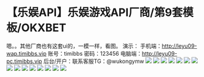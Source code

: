 # 【乐娱API】乐娱游戏API厂商/第9套模板/OKXBET

嗯。。其他厂商也有这套ui的，一模一样，看图。
演示：
手机端：http://leyu09-wap.timibbs.vip
账号：timibbs
密码：123456
电脑端：http://leyu09-pc.timibbs.vip
后台/开户：联系客服TG：@wukongymw
[![](https://wukongymw.com/wp-content/uploads/2023/01/1672937027-3829ecfe67a6d44.png)](https://wukongymw.com/wp-content/uploads/2023/01/1672937027-3829ecfe67a6d44.png)
[![](https://wukongymw.com/wp-content/uploads/2023/01/1672937030-cc603dba75f08fe.png)](https://wukongymw.com/wp-content/uploads/2023/01/1672937030-cc603dba75f08fe.png)
[![](https://wukongymw.com/wp-content/uploads/2023/01/1672937035-df7c8330760b2aa.png)](https://wukongymw.com/wp-content/uploads/2023/01/1672937035-df7c8330760b2aa.png)
[![](https://wukongymw.com/wp-content/uploads/2023/01/1672937041-0a446c9e0462338.png)](https://wukongymw.com/wp-content/uploads/2023/01/1672937041-0a446c9e0462338.png)
[![](https://wukongymw.com/wp-content/uploads/2023/01/1672937043-ee468b9acd5c22c.png)](https://wukongymw.com/wp-content/uploads/2023/01/1672937043-ee468b9acd5c22c.png)
[![](https://wukongymw.com/wp-content/uploads/2023/01/1672937046-14d0c716f8c025d.png)](https://wukongymw.com/wp-content/uploads/2023/01/1672937046-14d0c716f8c025d.png)
[![](https://wukongymw.com/wp-content/uploads/2023/01/1672937048-bf0349b1d41196c.png)](https://wukongymw.com/wp-content/uploads/2023/01/1672937048-bf0349b1d41196c.png)
[![](https://wukongymw.com/wp-content/uploads/2023/01/1672937019-c6eb6bdda63c4b1.jpg)](https://wukongymw.com/wp-content/uploads/2023/01/1672937019-c6eb6bdda63c4b1.jpg)
[![](https://wukongymw.com/wp-content/uploads/2023/01/1672937052-55504c6f07bd0eb.png)](https://wukongymw.com/wp-content/uploads/2023/01/1672937052-55504c6f07bd0eb.png)
[![](https://wukongymw.com/wp-content/uploads/2023/01/1672937054-c5780c9ce782f5a.png)](https://wukongymw.com/wp-content/uploads/2023/01/1672937054-c5780c9ce782f5a.png)
[![](https://wukongymw.com/wp-content/uploads/2023/01/1672937057-15495ed9e6c4053.png)](https://wukongymw.com/wp-content/uploads/2023/01/1672937057-15495ed9e6c4053.png)
[![](https://wukongymw.com/wp-content/uploads/2023/01/1672937060-1b7b3c7544318d0.png)](https://wukongymw.com/wp-content/uploads/2023/01/1672937060-1b7b3c7544318d0.png)
[![](https://wukongymw.com/wp-content/uploads/2023/01/1672937063-ccfdacbc765e843.png)](https://wukongymw.com/wp-content/uploads/2023/01/1672937063-ccfdacbc765e843.png)
[![](https://wukongymw.com/wp-content/uploads/2023/01/1672937065-88e0814f8a9dcfb.png)](https://wukongymw.com/wp-content/uploads/2023/01/1672937065-88e0814f8a9dcfb.png)
[![](https://wukongymw.com/wp-content/uploads/2023/01/1672937068-9cbb88eefa92e5e.png)](https://wukongymw.com/wp-content/uploads/2023/01/1672937068-9cbb88eefa92e5e.png)